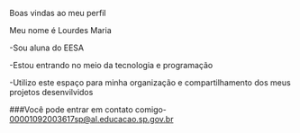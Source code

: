 Boas vindas ao meu perfil 

Meu nome é Lourdes Maria 

-Sou aluna do EESA

-Estou entrando no meio da tecnologia e programação

-Utilizo este espaço para minha organização e compartilhamento dos meus projetos desenvilvidos

###Você pode entrar em contato comigo- 00001092003617sp@al.educacao.sp.gov.br

